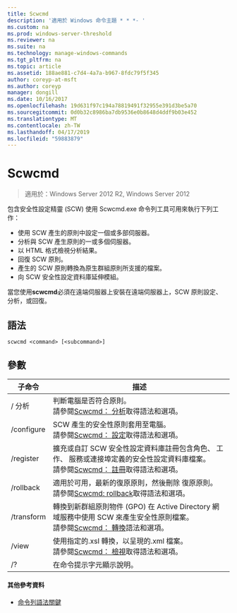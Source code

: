```yaml
---
title: Scwcmd
description: '適用於 Windows 命令主題 * * *- '
ms.custom: na
ms.prod: windows-server-threshold
ms.reviewer: na
ms.suite: na
ms.technology: manage-windows-commands
ms.tgt_pltfrm: na
ms.topic: article
ms.assetid: 188ae881-c7d4-4a7a-b967-8fdc79f5f345
author: coreyp-at-msft
ms.author: coreyp
manager: dongill
ms.date: 10/16/2017
ms.openlocfilehash: 19d631f97c194a78819491f32955e391d3be5a70
ms.sourcegitcommit: 0d0b32c8986ba7db9536e0b8648d4ddf9b03e452
ms.translationtype: MT
ms.contentlocale: zh-TW
ms.lasthandoff: 04/17/2019
ms.locfileid: "59883879"
---
```

# <a name="scwcmd"></a>Scwcmd

> 適用於：Windows Server 2012 R2, Windows Server 2012

包含安全性設定精靈 (SCW) 使用 Scwcmd.exe 命令列工具可用來執行下列工作：
-   使用 SCW 產生的原則中設定一個或多部伺服器。
-   分析與 SCW 產生原則的一或多個伺服器。
-   以 HTML 格式檢視分析結果。
-   回復 SCW 原則。
-   產生的 SCW 原則轉換為原生群組原則所支援的檔案。
-   向 SCW 安全性設定資料庫延伸模組。

當您使用**scwcmd**必須在遠端伺服器上安裝在遠端伺服器上，SCW 原則設定、 分析，或回復。

## <a name="syntax"></a>語法

```
scwcmd <command> [<subcommand>]
```

## <a name="parameters"></a>參數

|子命令|描述|
|----------|-----------|
|/ 分析|判斷電腦是否符合原則。</br>請參閱[Scwcmd： 分析](scwcmd-analyze.md)取得語法和選項。|
|/configure|SCW 產生的安全性原則套用至電腦。</br>請參閱[Scwcmd： 設定](scwcmd-configure.md)取得語法和選項。|
|/register|擴充或自訂 SCW 安全性設定資料庫註冊包含角色、 工作、 服務或連接埠定義的安全性設定資料庫檔案。</br>請參閱[Scwcmd： 註冊](scwcmd-register.md)取得語法和選項。|
|/rollback|適用於可用，最新的復原原則，然後刪除 復原原則。</br>請參閱[Scwcmd: rollback](scwcmd-rollback.md)取得語法和選項。|
|/transform|轉換到新群組原則物件 (GPO) 在 Active Directory 網域服務中使用 SCW 來產生安全性原則檔案。</br>請參閱[Scwcmd： 轉換](scwcmd-transform.md)語法和選項。|
|/view|使用指定的.xsl 轉換，以呈現的.xml 檔案。</br>請參閱[Scwcmd： 檢視](scwcmd-view.md)取得語法和選項。|
|/?|在命令提示字元顯示說明。|

#### <a name="additional-references"></a>其他參考資料

-   [命令列語法關鍵](command-line-syntax-key.md)

